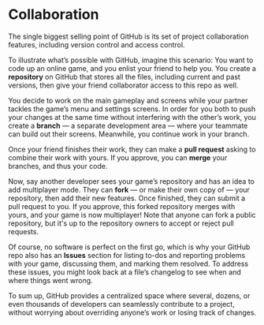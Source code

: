 # Collaboration

The single biggest selling point of GitHub is its set of project collaboration features, including version control and access control.

To illustrate what’s possible with GitHub, imagine this scenario: You want to code up an online game, and you enlist your friend to help you. You create a **repository** on GitHub that stores all the files, including current and past versions, then give your friend collaborator access to this repo as well.

You decide to work on the main gameplay and screens while your partner tackles the game’s menu and settings screens. In order for you both to push your changes at the same time without interfering with the other’s work, you create a **branch** — a separate development area — where your teammate can build out their screens. Meanwhile, you continue work in your branch.

Once your friend finishes their work, they can make a **pull request** asking to combine their work with yours. If you approve, you can **merge** your branches, and thus your code.

Now, say another developer sees your game’s repository and has an idea to add multiplayer mode. They can **fork** — or make their own copy of — your repository, then add their new features. Once finished, they can submit a pull request to you. If you approve, this forked repository merges with yours, and your game is now multiplayer! Note that anyone can fork a public repository, but it's up to the repository owners to accept or reject pull requests.

Of course, no software is perfect on the first go, which is why your GitHub repo also has an **Issues** section for listing to-dos and reporting problems with your game, discussing them, and marking them resolved. To address these issues, you might look back at a file’s changelog to see when and where things went wrong.

To sum up, GitHub provides a centralized space where several, dozens, or even thousands of developers can seamlessly contribute to a project, without worrying about overriding anyone’s work or losing track of changes.
